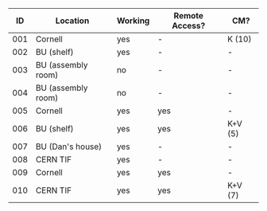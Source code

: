| ID  | Location                   | Working | Remote Access? | CM?     |
| --- | --- | --- | --- |--- |
| 001 | Cornell                    | yes | -             | K (10)  |
| 002 | BU (shelf)                 | yes | -           | -       |
| 003 | BU (assembly room)         | no | -             | -       |
| 004 | BU (assembly room)         | no | -             | -       |
| 005 | Cornell                    | yes| yes             | -       |
| 006 | BU (shelf)                 | yes| yes            | K+V (5) |
| 007 | BU (Dan's house)           | yes| -              | -       |
| 008 | CERN TIF                   | yes| -            | -       |
| 009 | Cornell                    | yes| yes              | -       |
| 010 | CERN TIF                   | yes| yes            | K+V (7) |
